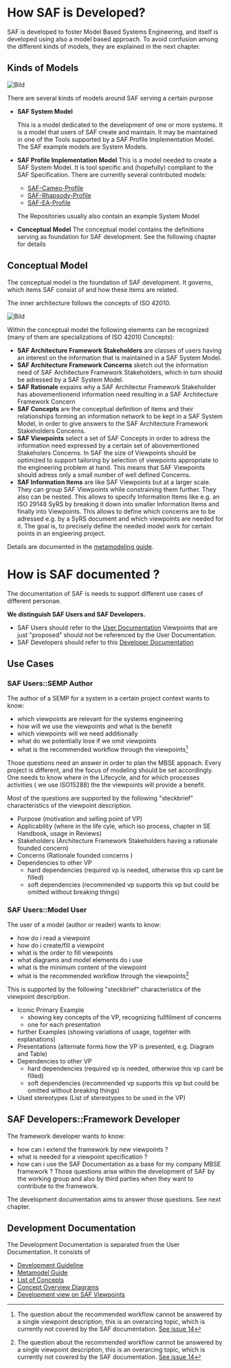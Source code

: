 # How SAF is Developed?

SAF is developed to foster Model Based Systems Engineering, and itself is developed using also a model based approach. To avoid confusion among the different kinds of models, they are explained in the next chapter.

## Kinds of Models

![Bild](../diagrams/Kinds-of-Models.svg)

There are several kinds of models around SAF serving a certain purpose

* **SAF System Model**

  This is a model dedicated to the development of one or more systems. It is a model that users of SAF create and maintain. It may be maintained in one of the Tools supported by a SAF Profile Implementation Model. The SAF example models are System Models.
* **SAF Profile Implementation Model**
  This is a model needed to create a SAF System Model. It is tool specific and (hopefully) compliant to the SAF Specification. There are currently several contributed models:

  * [SAF-Cameo-Profile](https://github.com/GfSE/SAF-Cameo-Profile)
  * [SAF-Rhapsody-Profile](https://github.com/GfSE/SAF-Rhapsody-Profile)
  * [SAF-EA-Profile](https://github.com/GfSE/SAF-EA-Profile)

  The Repositories usually also contain an example System Model
* **Conceptual Model**
  The conceptual model contains the definitions serving as foundation for SAF development. See the following chapter for details

## Conceptual Model

The conceptual model is the foundation of SAF development.
It governs, which items SAF consist of and how these items are related.

The inner architecture follows the concepts of ISO 42010.

![Bild](../diagrams/Concept-Model-Definition.svg)

Within the conceptual model the following elements can be recognized (many of them are specializations of ISO 42010 Concepts):

* **SAF Architecture Framework Stakeholders**
 are classes of users having an interest on the information that is maintained in a SAF System Model.
* **SAF Architecture Framework Concerns**
 sketch out the information need of SAF Architecture Framework Stakeholders, which in turn should be adressed by a SAF System Model.
* **SAF Rationale**
 expains why a SAF Architectur Framework Stakeholder has abovementionend information need resulting in a SAF Architecture Framework Concern
* **SAF Concepts**
 are the conceptual definition of items and their relationships forming an information network to be kept in a SAF System Model, in order to give answers to the SAF Architecture Framework Stakeholders Concerns.
* **SAF Viewpoints**
select a set of SAF Concepts in order to adress the information need expressed by a certain set of abovementioned Stakeholers Concerns.
  In SAF the size of Viewpoints should be optimized to support tailoring by selection of viewpoints appropriate to the engineering problem at hand. This  means that SAF Viewpoints should adress only a small number of well defined Concerns.
* **SAF Information Items**
 are like SAF Viewpoints but at a larger scale. They can group SAF Viewpoints while constraining them further. They also can be nested.
  This allows to specify Information Items like e.g. an ISO 29148 SyRS by breaking it down into smaller Information Items and finally into Viewpoints.
  This allows to define which concerns are to be adressed e.g. by a SyRS document and which viewpoints are needed for it.
  The goal is, to precisely define the needed model work for certain points in an engieering project.

Details are documented in the [metamodeling guide](./metamodel-guideline/modelguideline.md).

# How is SAF documented ?

The documentation of SAF is needs to support different use cases of different personae.

**We distinguish SAF Users and SAF Developers.**

* SAF Users should refer to the [User Documentation](../README.md)
  Viewpoints that are just "proposed" should not be referenced by the User Documentation.
* SAF Developers should refer to this [Developer Documentation](development.md#development-documentation)
  
## Use Cases

### SAF Users::SEMP Author

The author of a SEMP for a system in a certain project context wants to know:

* which viewpoints are relevant for the systems engineering
* how will we use the viewpoints and what is the benefit
* which viewpoints will we need additionally
* what do we potentially lose if we omit viewpoints
* what is the recommended workflow through the viewpoints[^1]

Those questions need an answer in order to plan the MBSE appoach. Every project is different, and the focus of modeling should be set accordingly. One needs to know where in the Lifecycle, and for which processes activities ( we use ISO15288) the the viewpoints will provide a benefit.

Most of the questions are supported by the following "steckbrief" characteristics of the viewpoint description.

* Purpose
  (motivation and selling point of VP)
* Applicability
  (where in the life cyle, which iso process, chapter in SE Handbook, usage in Reviews)
* Stakeholders
  (Architecture Framework Stakeholders having a rationale founded concern)
* Concerns
  (Rationale founded concerns )
* Dependencies to other VP
  * hard dependencies (required vp is needed, otherwise this vp cant be filled)
  * soft dependencies (recommended vp supports this vp but could be omitted without breaking things)

### SAF Users::Model User

The user of a model (author or reader) wants to know:

* how do i read a viewpoint
* how do i create/fill a viewpoint
* what is the order to fill viewpoints
* what diagrams and model elements do i use
* what is the minimum content of the viewpoint
* what is the recommended workflow through the viewpoints[^1]

This is supported by the following "steckbrief" characteristics of the viewpoint description.

* Iconic Primary Example
  * showing key concepts of the VP, recognizing fullfilment of concerns
  * one for each presentation
* further Examples
  (showing variations of usage, togehter with explanations)
* Presentations
  (alternate forms how the VP is presented, e.g. Diagram and Table)
* Dependencies to other VP
  * hard dependencies (required vp is needed, otherwise this vp cant be filled)
  * soft dependencies (recommended vp supports this vp but could be omitted without breaking things)
* Used stereotypes
  (List of stereotypes to be used in the VP)

## SAF Developers::Framework Developer

The framework developer wants to know:

* how can i extend the framework by new viewpoints ?
* what is needed for a viewpoint specification ?
* how can i use the SAF Documentation as a base for my company MBSE framework ?
Those questions arise within the development of SAF by the working group and also by third parties when they want to contribute to the framework.

The development documentation aims to answer those questions. See next chapter.

## Development Documentation

The Development Documentation is separated from the User Documentation.
It consists of

* [Development Guideline](saf-dev-guideline.md)
* [Metamodel Guide](metamodel-guideline/modelguideline.md)
* [List of Concepts](concept/concepts.md)
* [Concept Overview Diagrams](concept/concept-overview.md)
* [Development view on SAF Viewpoints](viewpoints/viewpoint-dev.md)

[^1]: The question about the recommended workflow cannot be answered by a single viewpoint description, this is an overarcing topic, which is currently not covered by the SAF documentation. [See issue 14](https://github.com/GfSE/SAF-Specification/issues/14)

